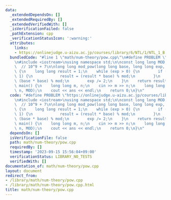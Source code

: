 ```yaml
---
data:
  _extendedDependsOn: []
  _extendedRequiredBy: []
  _extendedVerifiedWith: []
  _isVerificationFailed: false
  _pathExtension: cpp
  _verificationStatusIcon: ':warning:'
  attributes:
    links:
    - https://onlinejudge.u-aizu.ac.jp/courses/library/6/NTL/1/NTL_1_B
  bundledCode: "#line 1 \"math/num-theory/pow.cpp\"\n#define PROBLEM \"https://onlinejudge.u-aizu.ac.jp/courses/library/6/NTL/1/NTL_1_B\"\
    \n#include <iostream>\nusing namespace std;\n\nconst long long MOD = 1000000007;\
    \  // 10^9 + 7\n\nlong long mod_pow(long long base, long long exp, long long mod)\
    \ {\n    long long result = 1;\n    while (exp > 0) {\n        if (exp % 2 ==\
    \ 1) {\n            result = (result * base) % mod;\n        }\n        base =\
    \ (base * base) % mod;\n        exp /= 2;\n    }\n    return result;\n}\n\nint\
    \ main() {\n    long long m, n;\n    cin >> m >> n;\n    long long ans = mod_pow(m,\
    \ n, MOD);\n    cout << ans << endl;\n    return 0;\n}\n"
  code: "#define PROBLEM \"https://onlinejudge.u-aizu.ac.jp/courses/library/6/NTL/1/NTL_1_B\"\
    \n#include <iostream>\nusing namespace std;\n\nconst long long MOD = 1000000007;\
    \  // 10^9 + 7\n\nlong long mod_pow(long long base, long long exp, long long mod)\
    \ {\n    long long result = 1;\n    while (exp > 0) {\n        if (exp % 2 ==\
    \ 1) {\n            result = (result * base) % mod;\n        }\n        base =\
    \ (base * base) % mod;\n        exp /= 2;\n    }\n    return result;\n}\n\nint\
    \ main() {\n    long long m, n;\n    cin >> m >> n;\n    long long ans = mod_pow(m,\
    \ n, MOD);\n    cout << ans << endl;\n    return 0;\n}\n"
  dependsOn: []
  isVerificationFile: false
  path: math/num-theory/pow.cpp
  requiredBy: []
  timestamp: '2023-09-15 15:56:04+09:00'
  verificationStatus: LIBRARY_NO_TESTS
  verifiedWith: []
documentation_of: math/num-theory/pow.cpp
layout: document
redirect_from:
- /library/math/num-theory/pow.cpp
- /library/math/num-theory/pow.cpp.html
title: math/num-theory/pow.cpp
---
```

